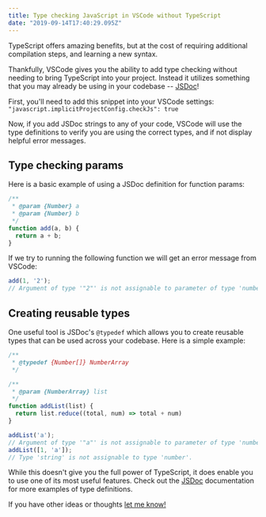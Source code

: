 ```yaml
---
title: Type checking JavaScript in VSCode without TypeScript
date: "2019-09-14T17:40:29.095Z"
---
```


TypeScript offers amazing benefits, but at the cost of requiring additional compilation steps, and learning a new syntax. 

Thankfully, VSCode gives you the ability to add type checking without needing to bring TypeScript into your project. Instead it utilizes something that you may already be using in your codebase -- [JSDoc](https://jsdoc.app/index.html)!

First, you'll need to add this snippet into your VSCode settings:
`"javascript.implicitProjectConfig.checkJs": true`

Now, if you add JSDoc strings to any of your code, VSCode will use the type definitions to verify you are using the correct types, and if not display helpful error messages.

## Type checking params
Here is a basic example of using a JSDoc definition for function params:

```js
/**
 * @param {Number} a 
 * @param {Number} b 
 */
function add(a, b) {
  return a + b;
}
```

If we try to running the following function we will get an error message from VSCode:

```js
add(1, '2');
// Argument of type '"2"' is not assignable to parameter of type 'number'.
```

## Creating reusable types
One useful tool is JSDoc's `@typedef` which allows you to create reusable types that can be used across your codebase. Here is a simple example:

```js
/**
 * @typedef {Number[]} NumberArray
 */

/**
 * @param {NumberArray} list 
 */
function addList(list) {
  return list.reduce((total, num) => total + num)
}

addList('a');
// Argument of type '"a"' is not assignable to parameter of type 'number[]'.
addList([1, 'a']);
// Type 'string' is not assignable to type 'number'.
```

While this doesn't give you the full power of TypeScript, it does enable you to use one of its most useful features. Check out the [JSDoc](https://jsdoc.app/index.html) documentation for more examples of type definitions. 

If you have other ideas or thoughts [let me know!](https://twitter.com/BryceDooley)

